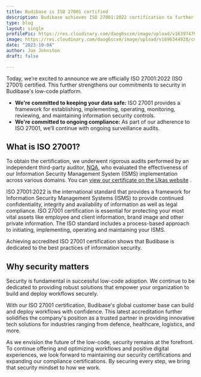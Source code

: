 ```yaml
---
title: Budibase is ISO 27001 certified
description: Budibase achieves ISO 27001:2022 certification to further strengthen commitment to security  – Budibase
type: blog
layout: single
profilePic: https://res.cloudinary.com/daog6scxm/image/upload/v1639747995/cms/joe_illustration_gray_bg_e97wdl.jpg
image: https://res.cloudinary.com/daog6scxm/image/upload/v1696344928/cms/updates/iso_p6r5go.png
date: "2023-10-04"
author: Joe Johnston
draft: false

---
```


Today, we’re excited to announce we are officially ISO 27001:2022 (ISO 27001) certified. This further strengthens our commitments to security in Budibase's low-code platform.

- **We're committed to keeping your data safe:** ISO 27001 provides a framework for establishing, implementing, operating, monitoring, reviewing, and maintaining information security controls.
- **We're committed to ongoing compliance:** As part of our adherence to ISO 27001, we’ll continue with ongoing surveillance audits.



## What is ISO 27001?

To obtain the certification, we underwent rigorous audits performed by an independent third-party auditor, [NQA](https://www.nqa.com/), who evaluated the effectiveness of our Information Security Management System (ISMS) implementation across various domains. You can [view our certificate on the Ukas website](https://certcheck.ukas.com/certified-entity/99f6c395-efc1-554d-bd1b-aa7045786af9) .

ISO 27001:2022 is the international standard that provides a framework for Information Security Management Systems (ISMS) to provide continued confidentiality, integrity and availability of information as well as legal compliance. ISO 27001 certification is essential for protecting your most vital assets like employee and client information, brand image and other private information. The ISO standard includes a process-based approach to initiating, implementing, operating and maintaining your ISMS.

Achieving accredited ISO 27001 certification shows that Budibase is dedicated to the best practices of information security. 

## Why security matters

Security is fundamental in successful low-code adoption. We continue to be dedicated to providing robust solutions that empower your organization to build and deploy workflows securely. 

With our ISO 27001 certification, Budibase's global customer base can build and deploy workflows with confidence. This latest accreditation further solidifies the company's position as a trusted partner in providing innovative tech solutions for industries ranging from defence, healthcare, logistics, and more.

As we envision the future of the low-code, security remains at the forefront. To continue offering and optimizing workflows and positive digital experiences, we look forward to maintaining our security certifications and expanding our compliance certifications. By securing every step, we bring that security mindset to how we work.



